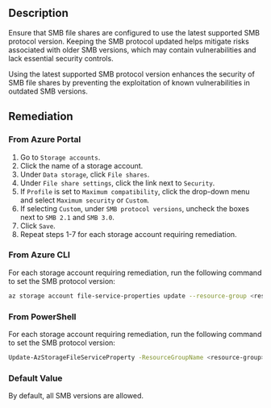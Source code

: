 ## Description

Ensure that SMB file shares are configured to use the latest supported SMB protocol version. Keeping the SMB protocol updated helps mitigate risks associated with older SMB versions, which may contain vulnerabilities and lack essential security controls.

Using the latest supported SMB protocol version enhances the security of SMB file shares by preventing the exploitation of known vulnerabilities in outdated SMB versions.

## Remediation

### From Azure Portal

1. Go to `Storage accounts`.
2. Click the name of a storage account.
3. Under `Data storage`, click `File shares`.
4. Under `File share settings`, click the link next to `Security`.
5. If `Profile` is set to `Maximum compatibility`, click the drop-down menu and select `Maximum security` or `Custom`.
6. If selecting `Custom`, under `SMB protocol versions`, uncheck the boxes next to `SMB 2.1` and `SMB 3.0`.
7. Click `Save`.
8. Repeat steps 1-7 for each storage account requiring remediation.

### From Azure CLI

For each storage account requiring remediation, run the following command to set the SMB protocol version:

```bash
az storage account file-service-properties update --resource-group <resource-group> --account-name <storage-account> --versions SMB3.1.1
```

### From PowerShell

For each storage account requiring remediation, run the following command to set the SMB protocol version:

```bash
Update-AzStorageFileServiceProperty -ResourceGroupName <resource-group> -StorageAccountName <storage-account> -SmbProtocolVersion SMB3.1.1
```

### Default Value

By default, all SMB versions are allowed.
